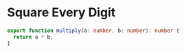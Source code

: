# Square Every Digit
```typescript
export function multiply(a: number, b: number): number {
  return a * b;
}
```